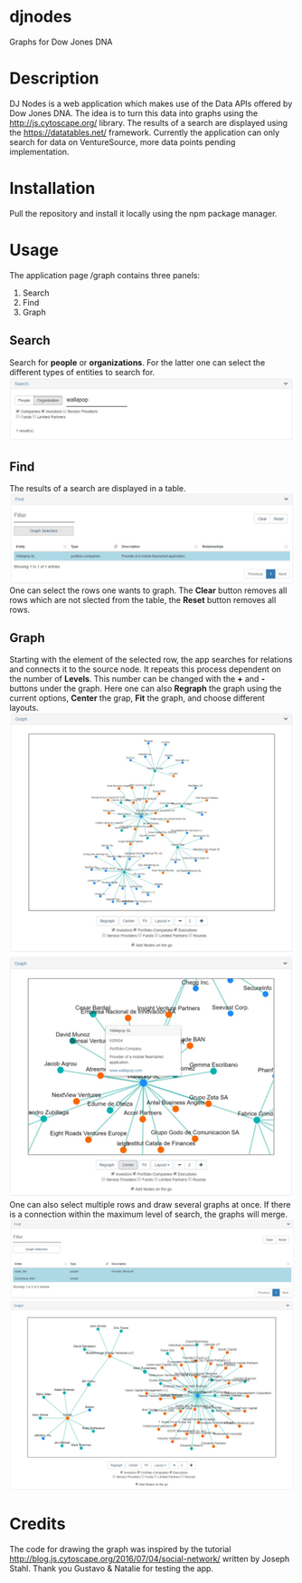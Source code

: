 # djnodes
Graphs for Dow Jones DNA

# Description
DJ Nodes is a web application which makes use of the Data APIs offered by Dow Jones DNA. The idea is to turn this data into graphs using the http://js.cytoscape.org/ library. The results of a search are displayed using the https://datatables.net/ framework. Currently the application can only search for data on VentureSource, more data points pending implementation.

# Installation
Pull the repository and install it locally using the npm package manager.

# Usage
The application page /graph contains three panels:
1. Search
2. Find
3. Graph

## Search
Search for **people** or **organizations**. For the latter one can select the different types of entities to search for.
![Search](/public/images/search.jpg)

## Find
The results of a search are displayed in a table.
![Find](/public/images/find.jpg)
One can select the rows one wants to graph. The **Clear** button removes all rows which are not slected from the table, the **Reset** button removes all rows.

## Graph
Starting with the element of the selected row, the app searches for relations and connects it to the source node. It repeats this process dependent on the number of **Levels**. This number can be changed with the **+** and **-** buttons under the graph. Here one can also **Regraph** the graph using the current options, **Center** the grap, **Fit** the graph, and choose different layouts.
![Graph](/public/images/graph.jpg)
![Graph](/public/images/graph2.jpg)
One can also select multiple rows and draw several graphs at once. If there is a connection within the maximum level of search, the graphs will merge.
![Graph](/public/images/find-multiple.jpg)
![Graph](/public/images/graph-multiple.jpg)

# Credits
The code for drawing the graph was inspired by the tutorial http://blog.js.cytoscape.org/2016/07/04/social-network/ written by Joseph Stahl. Thank you Gustavo & Natalie for testing the app.

